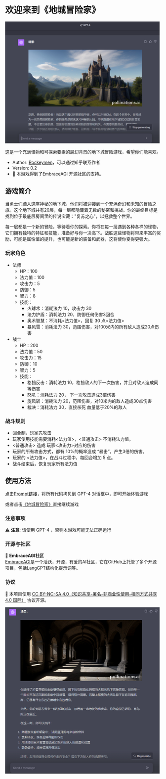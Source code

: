# 欢迎来到《地城冒险家》

<img src="./imgs/g1.png" alt="Greeting User" width="500">

这是一个充满怪物和可探索要素的魔幻背景的地下城冒险游戏，希望你们能喜欢。

*   Author: [Rockeymen](https://www.zhihu.com/people/rockeymen)，可以通过知乎联系作者
*   Version: 0.2
*   🔗 本游戏得到了EmbraceAGI 开源社区的支持。

## 游戏简介

当勇士们踏入这座神秘的地下城，他们将被迎接到一个充满奇幻和未知的冒险之旅。这个地下城共有20层，每一层都隐藏着无数的秘密和挑战。你的最终目标是找到位于最底层房间里的传说宝藏："复苏之心"，以拯救整个世界。

每一层都是一个新的冒险，等待着你的探索。你将在每一层遇到各种各样的怪物，它们拥有独特的特征和技能，准备好与你一决高下。战胜这些怪物将带来丰富的奖励，可能是属性值的提升，也可能是新的装备和武器，这将使你变得更强大。

### 玩家角色

*   法师
    *   HP：100
    *   法力值：100
    *   攻击力：5
    *   防御：5
    *   智力：8
    *   技能：
        *   火球术：消耗法力 10，攻击力 30
        *   法力护盾：消耗法力 20，防御任何伤害3回合
        *   奥术智慧：不消耗<法力值>，回复 30 点<法力值>
        *   暴风雪：消耗法力 30，范围伤害，对100米内的所有敌人造成20点伤害
*   战士
    *   HP：200
    *   法力值：50
    *   攻击力：15
    *   防御：10
    *   智力：5
    *   技能：
        *   格挡反击：消耗法力 10，格挡敌人的下一次伤害，并且对敌人造成同等伤害
        *   怒吼：消耗法力 20， 下一次攻击造成3倍伤害
        *   旋风斩：消耗法力 20，范围伤害，对10米内的敌人造成30点伤害
        *   裁决：消耗法力 30，直接杀死 血量低于20%的敌人

### 战斗规则

*   回合制，玩家先攻击
*   玩家使用技能需要消耗<法力值>，<普通攻击> 不消耗法力值。
*   <普通攻击> 造成 玩家<攻击力>对应的伤害
*   玩家的所有攻击方式，都有 10%的概率造成 “暴击”，产生3倍的伤害。
*   玩家的 <法力值>，在战斗过程中，每回合增加 5 点。
*   战斗结束后，恢复玩家所有法力值

## 使用方法

点击[Prompt链接](https://github.com/EmbraceAGI/AIGoodGames/edit/main/Dungeon-Adventurer/跑团游戏DM.txt)，将所有代码拷贝到 GPT-4 对话框中，即可开始体验游戏

或者点击[《地城冒险家》](https://chat.openai.com/share/5c7a28da-dc52-4e0c-b17d-33d504256b01)直接继续游戏



### 注意事项

⚠️ **注意**: 请使用 GPT-4 ，否则本游戏可能无法正确运行

### 开源与社区

🌟 **EmbraceAGI社区**\
[EmbraceAGI](https://github.com/EmbraceAGI)是一个活跃，开源，有爱的AI社区，它在GitHub上托管了多个开源项目，包括LangGPT结构化提示词等。

### 协议

🔗 本项目使用 [CC BY-NC-SA 4.0（知识共享-署名-非商业性使用-相同方式共享 4.0 国际）](https://creativecommons.org/licenses/by-nc-sa/4.0/deed.zh) 协议开源。



<img src="./imgs/g2.png" alt="Greeting User" width="500">

